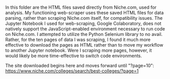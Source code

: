 In this folder are the HTML files saved directly from Niche.com, used for analysis. My functioning web-scraper uses these saved HTML files for data parsing, rather than scraping Niche.com itself, for compatibility issues. The Jupyter Notebook I used for web-scraping, Google Colaboratory, does not natively support the JavaScript-enabled environment necessary to run code on Niche.com. I attempted to utilize the Python Selenium library to no avail. Rather, for the ten pages of data I was scraping, I found it much more effective to download the pages as HTML rather than to move my workflow to another Jupyter notebook. Were I scraping more pages, however, it would likely be more time-effective to switch code environments. 

The site downloaded begins here and moves forward until "?page=10": https://www.niche.com/colleges/search/best-colleges/?page=1
